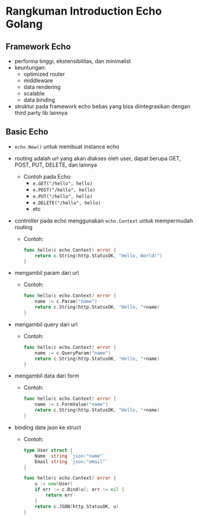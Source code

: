 # **Rangkuman Introduction Echo Golang**

## **Framework Echo**

- performa tinggi, ekstensibilitas, dan minimalist
- keuntungan:
  - optimized router
  - middleware
  - data rendering
  - scalable
  - data binding
- struktur pada framework echo bebas yang bisa diintegrasikan dengan third party lib lainnya

## **Basic Echo**

- `echo.New()` untuk membuat instance echo
- routing adalah url yang akan diakses oleh user, dapat berupa GET, POST, PUT, DELETE, dan lainnya

  - Contoh pada Echo:
    - `e.GET("/hello", hello)`
    - `e.POST("/hello", hello)`
    - `e.PUT("/hello", hello)`
    - `e.DELETE("/hello", hello)`
    - etc

- controller pada echo menggunakan `echo.Context` untuk mempermudah routing
  - Contoh:
    ```go
    func hello(c echo.Context) error {
    	return c.String(http.StatusOK, "Hello, World!")
    }
    ```
- mengambil param dari url
  - Contoh:
    ```go
    func hello(c echo.Context) error {
    	name := c.Param("name")
    	return c.String(http.StatusOK, "Hello, "+name)
    }
    ```
- mengambil query dari url
  - Contoh:
    ```go
    func hello(c echo.Context) error {
    	name := c.QueryParam("name")
    	return c.String(http.StatusOK, "Hello, "+name)
    }
    ```
- mengambil data dari form
  - Contoh:
    ```go
    func hello(c echo.Context) error {
    	name := c.FormValue("name")
    	return c.String(http.StatusOK, "Hello, "+name)
    }
    ```
- binding data json ke struct

  - Contoh:

    ```go
    type User struct {
    	Name  string `json:"name"`
    	Email string `json:"email"`
    }

    func hello(c echo.Context) error {
    	u := new(User)
    	if err := c.Bind(u); err != nil {
    		return err
    	}
    	return c.JSON(http.StatusOK, u)
    }
    ```
